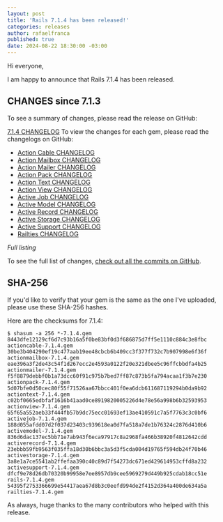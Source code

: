 ```yaml
---
layout: post
title: 'Rails 7.1.4 has been released!'
categories: releases
author: rafaelfranca
published: true
date: 2024-08-22 18:30:00 -03:00
---
```


Hi everyone,

I am happy to announce that Rails 7.1.4 has been released.

## CHANGES since 7.1.3

To see a summary of changes, please read the release on GitHub:

[7.1.4 CHANGELOG](https://github.com/rails/rails/releases/tag/v7.1.4)
To view the changes for each gem, please read the changelogs on GitHub:
* [Action Cable CHANGELOG](https://github.com/rails/rails/blob/v7.1.4/actioncable/CHANGELOG.md)
* [Action Mailbox CHANGELOG](https://github.com/rails/rails/blob/v7.1.4/actionmailbox/CHANGELOG.md)
* [Action Mailer CHANGELOG](https://github.com/rails/rails/blob/v7.1.4/actionmailer/CHANGELOG.md)
* [Action Pack CHANGELOG](https://github.com/rails/rails/blob/v7.1.4/actionpack/CHANGELOG.md)
* [Action Text CHANGELOG](https://github.com/rails/rails/blob/v7.1.4/actiontext/CHANGELOG.md)
* [Action View CHANGELOG](https://github.com/rails/rails/blob/v7.1.4/actionview/CHANGELOG.md)
* [Active Job CHANGELOG](https://github.com/rails/rails/blob/v7.1.4/activejob/CHANGELOG.md)
* [Active Model CHANGELOG](https://github.com/rails/rails/blob/v7.1.4/activemodel/CHANGELOG.md)
* [Active Record CHANGELOG](https://github.com/rails/rails/blob/v7.1.4/activerecord/CHANGELOG.md)
* [Active Storage CHANGELOG](https://github.com/rails/rails/blob/v7.1.4/activestorage/CHANGELOG.md)
* [Active Support CHANGELOG](https://github.com/rails/rails/blob/v7.1.4/activesupport/CHANGELOG.md)
* [Railties CHANGELOG](https://github.com/rails/rails/blob/v7.1.4/railties/CHANGELOG.md)


*Full listing*

To see the full list of changes, [check out all the commits on
GitHub](https://github.com/rails/rails/compare/v7.1.3...v7.1.4).

## SHA-256

If you'd like to verify that your gem is the same as the one I've uploaded,
please use these SHA-256 hashes.

Here are the checksums for 7.1.4:

```
$ shasum -a 256 *-7.1.4.gem
8443dfe12129cf6d7c93b16a5f0be83bf0d3f686875d7ff5e1110c884c3e8fbc  actioncable-7.1.4.gem
30be3b404290ef19c477aab19ee48cbcb6b409cc3f377f732c7b907998e6f36f  actionmailbox-7.1.4.gem
eae396a3f2de43c54f1d267ecc2e4593a0122f20e321dbee5c96ffcbbdfa4b25  actionmailer-7.1.4.gem
f5f8879debbf0b1a73dcc60f91c975b7bed7ff87c873b5fa794acaa1f3b7e230  actionpack-7.1.4.gem
5d07bfe0d50cec80f55f71526aa67bbcc401f0ea6dcb611687119294b0da9b92  actiontext-7.1.4.gem
c02bf0665edbfaf1616b41aad0ce8919820005226d4e78e56a998b6b32593953  actionview-7.1.4.gem
65f65a552aeb33f444fb57b9dc75ecc01693ef13ae410591c7a5f7763c3c0bf6  activejob-7.1.4.gem
188d055afdd07d2f037d23403c939618ea0d7fa518a7de1b76324c2876d410b6  activemodel-7.1.4.gem
836d6dac137ec5bb71e7ab943f6eca97917c8a2968fa466b38920f4812642cdd  activerecord-7.1.4.gem
23ebbb59fb9563f035ffa18d30b6bbc3a5d3f5cda004d19765f594db24f70b46  activestorage-7.1.4.gem
3a8e1a7ce5541ab2ffefaa390c40c89d7f54273dc671ed429614953cffd8a232  activesupport-7.1.4.gem
dfcf9e78d26db70320b99958e7ee8957db9cee5969279d449b925cdab18cc51e  rails-7.1.4.gem
54395f2753366699e54417aea67d8b3c0eefd994de2f4152d364a400de634a5a  railties-7.1.4.gem
```

As always, huge thanks to the many contributors who helped with this release.
